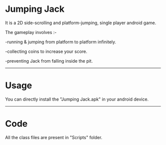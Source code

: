 # Jumping Jack
 It is a 2D side-scrolling and platform-jumping, single player android game.
 
 
 The gameplay involves :-
 
 -running & jumping from platform to platform infinitely.
 
 -collecting coins to increase your score.
 
 -preventing Jack from falling inside the pit.
 
 ----------------------------------------------------------------------------------------------------------------------------------------------------
 # Usage
 You can directly install the "Jumping Jack.apk" in your android device.
 
 ----------------------------------------------------------------------------------------------------------------------------------------------------
 # Code
 All the class files are present in "Scripts" folder.
